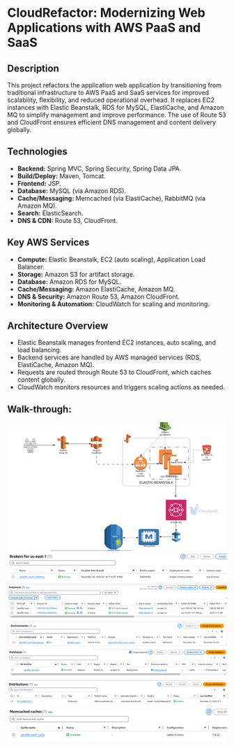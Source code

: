 # CloudRefactor: Modernizing Web Applications with AWS PaaS and SaaS
## Description

This project refactors the application web application by transitioning from traditional infrastructure to AWS PaaS and SaaS services for improved scalability, flexibility, and reduced operational overhead. It replaces EC2 instances with Elastic Beanstalk, RDS for MySQL, ElastiCache, and Amazon MQ to simplify management and improve performance. The use of Route 53 and CloudFront ensures efficient DNS management and content delivery globally.

## Technologies

- **Backend:** Spring MVC, Spring Security, Spring Data JPA.
- **Build/Deploy:** Maven, Tomcat.
- **Frontend:** JSP.
- **Database:** MySQL (via Amazon RDS).
- **Cache/Messaging:** Memcached (via ElastiCache), RabbitMQ (via Amazon MQ).
- **Search:** ElasticSearch.
- **DNS & CDN:** Route 53, CloudFront.

## Key AWS Services

- **Compute:** Elastic Beanstalk, EC2 (auto scaling), Application Load Balancer.
- **Storage:** Amazon S3 for artifact storage.
- **Database:** Amazon RDS for MySQL.
- **Cache/Messaging:** Amazon ElastiCache, Amazon MQ.
- **DNS & Security:** Amazon Route 53, Amazon CloudFront.
- **Monitoring & Automation:** CloudWatch for scaling and monitoring.

## Architecture Overview

- Elastic Beanstalk manages frontend EC2 instances, auto scaling, and load balancing.
- Backend services are handled by AWS managed services (RDS, ElastiCache, Amazon MQ).
- Requests are routed through Route 53 to CloudFront, which caches content globally.
- CloudWatch monitors resources and triggers scaling actions as needed.
  

## Walk-through:


 ![First try](https://github.com/Vlad774/AWS_Rearch_Web_App_on_Cloud_PAAS_SAAS/blob/main/Diagramm.png) 
 ![First try](https://github.com/Vlad774/AWS_Rearch_Web_App_on_Cloud_PAAS_SAAS/blob/main/AmazonMQ.png) 
 ![First try](https://github.com/Vlad774/AWS_Rearch_Web_App_on_Cloud_PAAS_SAAS/blob/main/EC2.png)
 ![First try](https://github.com/Vlad774/AWS_Rearch_Web_App_on_Cloud_PAAS_SAAS/blob/main/ENV.png)
 ![First try](https://github.com/Vlad774/AWS_Rearch_Web_App_on_Cloud_PAAS_SAAS/blob/main/RDS.png)
 ![First try](https://github.com/Vlad774/AWS_Rearch_Web_App_on_Cloud_PAAS_SAAS/blob/main/cloudfront.png)
 ![First try](https://github.com/Vlad774/AWS_Rearch_Web_App_on_Cloud_PAAS_SAAS/blob/main/memcaches.png)
 



